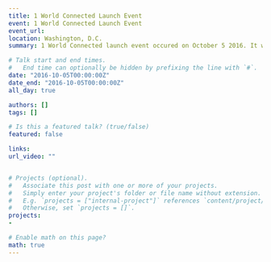 ```yaml
---
title: 1 World Connected Launch Event
event: 1 World Connected Launch Event
event_url: 
location: Washington, D.C.
summary: 1 World Connected launch event occured on October 5 2016. It was held prior to the IEEE Internet Inclusion Initiative Advancing Stakeholders event. 

# Talk start and end times.
#   End time can optionally be hidden by prefixing the line with `#`.
date: "2016-10-05T00:00:00Z"
date_end: "2016-10-05T00:00:00Z"
all_day: true

authors: []
tags: []

# Is this a featured talk? (true/false)
featured: false

links:
url_video: ""


# Projects (optional).
#   Associate this post with one or more of your projects.
#   Simply enter your project's folder or file name without extension.
#   E.g. `projects = ["internal-project"]` references `content/project/deep-learning/index.md`.
#   Otherwise, set `projects = []`.
projects:
- 

# Enable math on this page?
math: true
---
```






